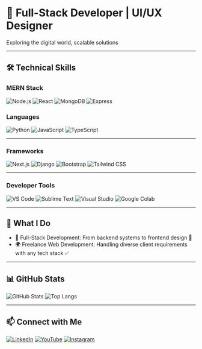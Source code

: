 # 🚀 Full-Stack Developer | UI/UX Designer

Exploring the digital world, scalable solutions

---

## 🛠️ Technical Skills

### **MERN Stack**
![Node.js](https://img.shields.io/badge/Node.js-339933?style=flat&logo=nodedotjs&logoColor=white)
![React](https://img.shields.io/badge/React-61DAFB?style=flat&logo=react)
![MongoDB](https://img.shields.io/badge/MongoDB-47A248?style=flat&logo=mongodb&logoColor=white)
![Express](https://img.shields.io/badge/Express-000000?style=flat&logo=express&logoColor=white)

### **Languages**
![Python](https://img.shields.io/badge/Python-3776AB?style=flat&logo=python&logoColor=white)
![JavaScript](https://img.shields.io/badge/JavaScript-F7DF1E?style=flat&logo=javascript&logoColor=black)
![TypeScript](https://img.shields.io/badge/TypeScript-3178C6?style=flat&logo=typescript&logoColor=white)

---

### **Frameworks**
![Next.js](https://img.shields.io/badge/Next.js-000000?style=flat&logo=nextdotjs)
![Django](https://img.shields.io/badge/Django-092E20?style=flat&logo=django)
![Bootstrap](https://img.shields.io/badge/Bootstrap-7952B3?style=flat&logo=bootstrap)
![Tailwind CSS](https://img.shields.io/badge/Tailwind%20CSS-38B2AC?style=flat&logo=tailwindcss&logoColor=white)

---

### **Developer Tools**
![VS Code](https://img.shields.io/badge/VS%20Code-007ACC?style=flat&logo=visualstudiocode&logoColor=white)
![Sublime Text](https://img.shields.io/badge/Sublime_Text-FF9800?style=flat&logo=sublimetext&logoColor=white)
![Visual Studio](https://img.shields.io/badge/Visual%20Studio-5C2D91?style=flat&logo=visualstudio&logoColor=white)
![Google Colab](https://img.shields.io/badge/Google_Colab-F9AB00?style=flat&logo=googlecolab&logoColor=white)

---

## 💼 What I Do

- 🔧 Full-Stack Development: From backend systems to frontend design 🎨  
- 🌍 Freelance Web Development: Handling diverse client requirements with any tech stack ✅

---

## 📊 GitHub Stats

![GitHub Stats](https://github-readme-stats.vercel.app/api?username=kavin6063&show_icons=true&theme=dark)
![Top Langs](https://github-readme-stats.vercel.app/api/top-langs/?username=kavin6063&layout=compact&theme=dark)

---
## 📫 Connect with Me

[![LinkedIn](https://img.shields.io/badge/-LinkedIn-0A66C2?style=flat&logo=linkedin&logoColor=white)](https://www.linkedin.com/in/kavin-t-l-05ab93213/)
[![YouTube](https://img.shields.io/badge/-YouTube-FF0000?style=flat&logo=youtube&logoColor=white)](http://youtube.com/@MinimalCodeMind)
[![Instagram](https://img.shields.io/badge/-Instagram-E4405F?style=flat&logo=instagram&logoColor=white)](https://www.instagram.com/minimalcodemind)
